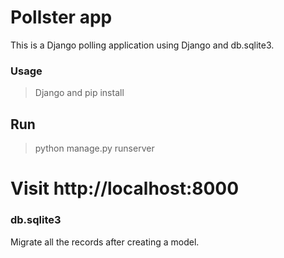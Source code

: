 # Pollster app

This is a Django polling application using Django and db.sqlite3.

### Usage

> Django and pip install

## Run
> python manage.py runserver


# Visit http://localhost:8000


### db.sqlite3

Migrate all the records after creating a model.

